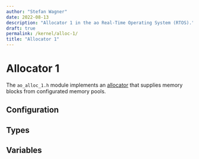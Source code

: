 ```yaml
---
author: "Stefan Wagner"
date: 2022-08-13
description: "Allocator 1 in the ao Real-Time Operating System (RTOS)."
draft: true
permalink: /kernel/alloc-1/
title: "Allocator 1"
---
```


# Allocator 1

The `ao_alloc_1.h` module implements an [allocator](alloc.md) that supplies memory blocks from configurated memory pools.

## Configuration

## Types

## Variables
